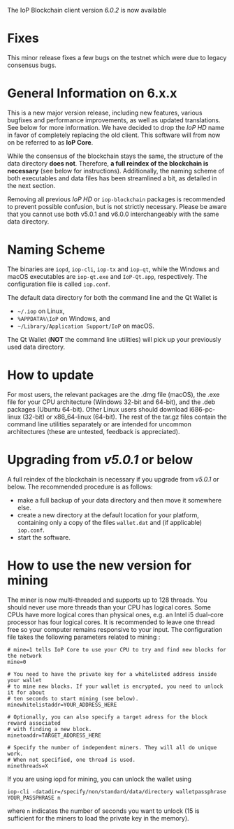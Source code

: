 The IoP Blockchain client version *6.0.2* is now available

Fixes
======
This minor release fixes a few bugs on the testnet which were due to legacy consensus bugs.


General Information on 6.x.x
============================

This is a new major version release, including new features, various bugfixes
and performance improvements, as well as updated translations. See below for more information.
We have decided to drop the *IoP HD* name in favor of completely replacing the old client.
This software will from now on be referred to as **IoP Core**. 

While the consensus of the blockchain stays the same, the structure of the data directory **does not**. Therefore, **a full reindex of the blockchain is necessary** (see below for instructions). Additionally, the naming scheme of both executables and data files has been streamlined a bit, as detailed in the next section.

Removing all previous *IoP HD* or `iop-blockchain` packages is recommended to prevent possible confusion, but is not strictly necessary. Please be aware that you cannot use both v5.0.1 and v6.0.0 interchangeably with the same data directory.


Naming Scheme
=============

The binaries are `iopd`, `iop-cli`, `iop-tx` and `iop-qt`, while the Windows and macOS executables are `iop-qt.exe` and `IoP-Qt.app`, respectively. The configuration file is called `iop.conf`.

The default data directory for both the command line and the Qt Wallet is

- `~/.iop` on Linux,
- `%APPDATA%\IoP` on Windows, and
- `~/Library/Application Support/IoP` on macOS.

The Qt Wallet (**NOT** the command line utilities) will pick up your previously used data directory. 


How to update
=============

For most users, the relevant packages are the .dmg file (macOS), the .exe file for your CPU architecture (Windows 32-bit and 64-bit), and the .deb packages (Ubuntu 64-bit). Other Linux users should download i686-pc-linux (32-bit) or x86_64-linux (64-bit). The rest of the tar.gz files contain the command line utilities separately or are intended for uncommon architectures (these are untested, feedback is appreciated).


Upgrading from *v5.0.1* or below
================================

A full reindex of the blockchain is necessary if you upgrade from *v5.0.1* or below. The recommended procedure is as follows: 
- make a full backup of your data directory and then move it somewhere else. 
- create a new directory at the default location for your platform, containing only a copy of the files `wallet.dat` and (if applicable) `iop.conf`. 
- start the software.


How to use the new version for mining
=====================================

The miner is now multi-threaded and supports up to 128 threads. You should never use more threads than your CPU has logical cores. Some CPUs have more logical cores than physical ones, e.g. an Intel i5 dual-core processor has four logical cores. It is recommended to leave one thread free so your computer remains responsive to your input. The configuration file takes the following parameters related to mining :

```
# mine=1 tells IoP Core to use your CPU to try and find new blocks for the network
mine=0

# You need to have the private key for a whitelisted address inside your wallet
# to mine new blocks. If your wallet is encrypted, you need to unlock it for about
# ten seconds to start mining (see below).
minewhitelistaddr=YOUR_ADDRESS_HERE

# Optionally, you can also specify a target adress for the block reward associated 
# with finding a new block.
minetoaddr=TARGET_ADDRESS_HERE

# Specify the number of independent miners. They will all do unique work.
# When not specified, one thread is used.
minethreads=X
```

If you are using iopd for mining, you can unlock the wallet using
```
iop-cli -datadir=/specify/non/standard/data/directory walletpassphrase YOUR_PASSPHRASE n
```
where `n` indicates the number of seconds you want to unlock (15 is sufficient for the miners to load the private key in the memory).

